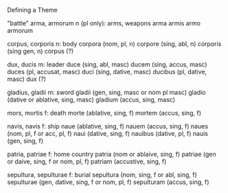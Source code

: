 Defining a Theme

"battle"
arma, armorum n (pl only): arms, weapons
arma 
armis
armo
armorum

corpus, corporis n: body
corpora (nom, pl, n)
corpore (sing, abl, n)
corporis (sing gen, n)
corpus (?)

dux, ducis m: leader
duce (sing, abl, masc)
ducem (sing, accus, masc)
duces (pl, accusat, masc)
duci (sing, dative, masc)
ducibus (pl, dative, masc)
dux (?)

gladius, gladii m: sword
gladii (gen, sing, masc or nom pl masc)
gladio (dative or ablative, sing, masc)
gladium (accus, sing, masc)

mors, mortis f: death
morte (ablative, sing, f)
mortem (accus, sing, f)

navis, navis f: ship
naue (ablative, sing, f)
nauem (accus, sing, f)
naues (nom, pl, f or acc, pl, f)
naui (dative, sing, f)
nauibus (dative, pl, f)
nauis (gen, sing, f)

patria, patriae f: home country
patria (nom or ablaive, sing, f)
patriae (gen or daive, sing, f or nom, pl, f)
patriam (accustive, sing, f)

sepultura, sepulturae f: burial
sepultura (nom, sing, f or abl, sing, f)
sepulturae (gen, dative, sing, f or nom, pl, f)
sepulturam (accus, sing, f)
